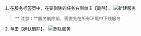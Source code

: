 1. 在服务标签页中，在要删除的任务右侧单击【删除】。
![新建服务](https://i.imgur.com/DsnOFaH.png)
>** 注意：**服务删除前，需要先在所有环境中下线服务

2. 单击【确认删除】。
![删除服务](https://i.imgur.com/J5MVNq7.png)
